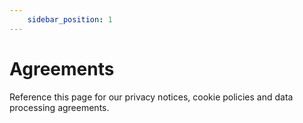 ```yaml
---
    sidebar_position: 1
---
```


# Agreements

Reference this page for our privacy notices, cookie policies and data processing agreements.